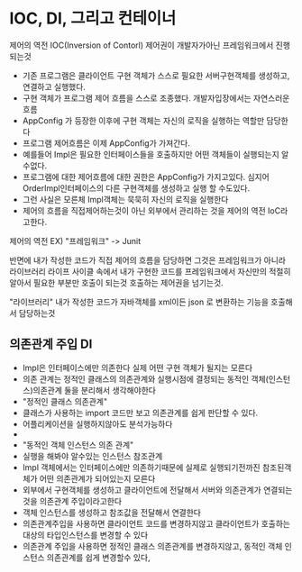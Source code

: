 # IOC, DI, 그리고 컨테이너

제어의 역전 IOC(Inversion of Contorl)
제어권이 개발자가아닌 프레임워크에서 진행되는것
* 기존 프로그램은 클라이언트 구현 객체가 스스로 필요한 서버구현객체를 생성하고, 연결하고 실행했다.
* 구현 객체가 프로그램 제어 흐름을 스스로 조종했다. 개발자입장에서는 자연스러운 흐름
* AppConfig 가 등장한 이후에 구현 객체는 자신의 로직을 실행하는 역할만 담당한다
* 프로그램 제어흐름은 이제 AppConfig가 가져간다.
* 예를들어 Impl은 필요한 인터페이스들을 호출하지만 어떤 객체들이 실행되는지 알수없다.
* 프로그램에 대한 제어흐름에 대한 권한은 AppConfig가 가지고있다. 심지어 OrderImpl인터페이스의 다른 구현객체를 생성하고 실행 할 수도있다.
* 그런 사실은 모른체 Impl객체는 묵묵히 자신의 로직을 실행한다
* 제어의 흐름을 직접제어하는것이 아닌 외부에서 관리하는 것을 제어의 역전 IoC라고한다.


제어의 역전
EX)
"프레임워크" -> Junit

반면에 내가 작성한 코드가 직접 제어의 흐름을 담당하면 그것은 프레임워크가 아니라 라이브러리
라이프 사이클 속에서 내가 구현한 코드를 프레임워크에서 자신만의 적절히 알아서 필요한 부분만 호출이 되는것
호출하는 제어권을 넘기는것.

"라이브러리"
내가 작성한 코드가 자바객체를 xml이든 json 로 변환하는 기능을 호출해서 담당하는것


## 의존관계 주입 DI
* Impl은 인터페이스에만 의존한다 실제 어떤 구현 객체가 될지는 모른다
* 의존 관계는 정적인 클래스의 의존관계와 실행시점에 결정되는 동적인 객체(인스턴스)의존관계  둘을 분리해서 생각해야한다
* "정적인 클래스 의존관계"
* 클래스가 사용하는 import 코드만 보고 의존관계를 쉽게 판단할 수 있다.
* 어플리케이션을 실행하지않아도 분석가능하다
* 
* "동적인 객체 인스턴스 의존 관계"
* 실행을 해봐야 알수있는 인스턴스 참조관계
* Impl 객체에서는 인터페이스에만 의존하기때문에 실제로 실행되기전까진 참조된객체가 어떤 의존관계가 되어있는지 모른다
* 외부에서 구현객체를 생성하고 클라이언트에 전달해서 서버와 의존관계가 연결되는것을 의존관계 주입이라고한다
* 객체 인스턴스를 생성하고 참조값을 전달해서 연결한다
* 의존관계주입을 사용하면 클라이언트 코드를 변경하지않고 클라이언트가 호출하는 대상의 타입인스턴스를 변경할 수 있다
* 의존관계 주입을 사용하면 정적인 클래스 의존관계를 변경하지않고, 동적인 객체 인스턴스 의존관계를 쉽게 변경할수 있다,